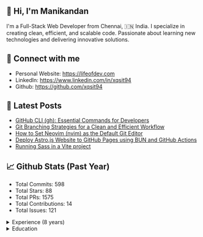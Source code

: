 ## 👋 Hi, I'm Manikandan

I'm a Full-Stack Web Developer from Chennai, 🇮🇳 India. I specialize in creating clean, efficient, and scalable code. Passionate about learning new technologies and delivering innovative solutions.

## 🤝 Connect with me

- Personal Website: https://lifeofdev.com
- LinkedIn: https://www.linkedin.com/in/xqsit94
- Github: https://github.com/xqsit94

## 📝 Latest Posts
- [GitHub CLI (gh): Essential Commands for Developers](https://lifeofdev.com/github-cli-gh-essential-commands/)
- [Git Branching Strategies for a Clean and Efficient Workflow](https://lifeofdev.com/git-branching-strategy-best-practices/)
- [How to Set Neovim (nvim) as the Default Git Editor](https://lifeofdev.com/set-neovim-as-default-git-editor/)
- [Deploy Astro.js Website to GitHub Pages using BUN and GitHub Actions](https://lifeofdev.com/deploy-astrojs-website-github-pages-using-bun-github-actions/)
- [Running Sass in a Vite project](https://lifeofdev.com/running-sass-vite-project/)


## 📈 Github Stats (Past Year)

- Total Commits: 598
- Total Stars: 88
- Total PRs: 1575
- Total Contributions: 14
- Total Issues: 121


<details>
  <summary>Experience (8 years)</summary>

  #### Sirine.ai B.V
  *Full Stack Engineer*

  <sup>Jul 2025 - Present (3 m) • India</sup>

  ---
  #### Oreala B.V
  *Full Stack Engineer*

  <sup>Apr 2022 - Jun 2025 (3 yr, 2 m) • India</sup>

  ---
  #### Colan Infotech Private Limited
  *Software Engineer*

  <sup>Jul 2018 - Mar 2022 (3 yr, 8 m) • Chennai, Tamil Nadu, India</sup>

  ---
  #### Expose InfoTech India Pvt Ltd
  *PHP Developer*

  <sup>Dec 2017 - Jun 2018 (6 m) • Calicut Area, India</sup>

  ---
  #### Slogics Solutions
  *Web Developer*

  <sup>Nov 2016 - Dec 2017 (1 yr, 1 m) • Chennai Area, India</sup>

  ---
  
</details>

<details>
  <summary>Education</summary>

  #### Madha Engineering College
  *Bachelor of Engineering (B.E.), Computer Science*

  <sup>2012 - 2016</sup>

  ---
  #### Assisi Matriculation School - India
  *Primary and Secondary Examinations, General Studies*

  <sup>1997 - 2012</sup>

  ---
  
</details>
